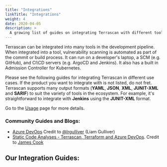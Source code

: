 ```yaml
---
title: "Integrations"
linkTitle: "Integrations"
weight: 4
date: 2020-04-05
description: >
  A growing list of guides on integrating Terrascan with different tools in the software development lifecycle. 
---
```


Terrascan can be integrated into many tools in the development pipeline. When integrated into a tool, vulnerability scanning is automated as part of the commit or build process.
It can run on a developer's laptop, a SCM (e.g. GitHub), and CI\CD servers (e.g. ArgoCD and Jenkins). It also has a built in Admission Controller for Kubernetes. 

Please see the following guides for integrating Terrascan in different use cases. If the product you want to integrate with is not listed, do not fret. Terrascan supports many output formats (**YAML**, **JSON**, **XML**, **JUNIT-XML** and **SARIF**) to suit the variety of tools in the ecosystem. For example, it's straightforward to integrate with **Jenkins** using the **JUNIT-XML** format.

Go to the [Usage](../usage/command_line_mode/#configuring-the-output-format-for-a-scan) page for more details.

### Community Guides and Blogs:
* [Azure DevOps](https://lgulliver.github.io/terrascan-in-azure-devops/) Credit to  [@lrgulliver](https://twitter.com/lrgulliver) (Liam Gulliver)
* [Static Code Analyses - Terrascan, Terraform and Azure DevOps](https://jamescook.dev/codeanalyses-terrascan-terraform-azuredevops). Credit to [James Cook](https://twitter.com/OfficialCookJ)

## Our Integration Guides:
